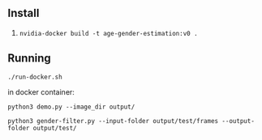 ## Install
1. `nvidia-docker build -t age-gender-estimation:v0 .`

## Running

```
./run-docker.sh
```

in docker container:
```
python3 demo.py --image_dir output/

python3 gender-filter.py --input-folder output/test/frames --output-folder output/test/


```